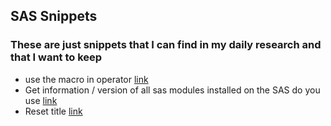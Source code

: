 ## SAS Snippets  

### These are just snippets that I can find in my daily research and that I want to keep

- use the macro in operator [link](https://github.com/NicoDupont/Resources/blob/master/SAS/Snippets/in_operator_macro.sas)  
- Get information / version of all sas modules installed on the SAS do you use [link](https://github.com/NicoDupont/Resources/blob/master/SAS/Snippets/information_about_sas_module.sas)
- Reset title [link](https://github.com/NicoDupont/Resources/blob/master/SAS/Snippets/reset_title.sas)
